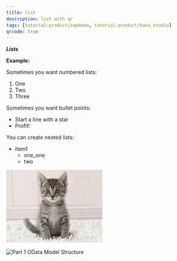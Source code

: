 ```yaml
---
title: list
description: list with qr
tags: [tutorial:product/sapHana, tutorial:product/hana_studio]
qrcode: true
---
```

***Lists***

  **Example:** 
  
Sometimes you want numbered lists:

1. One
2. Two 
3. Three

Sometimes you want bullet points:

* Start a line with a star
* Profit!

You can create nested lists: 

* item1
    * one_one
    * two
    
![Part 1 OData Model Structure](images.jpg)




![Part 1 OData Model Structure](https://encrypted-tbn0.gstatic.com/images?q=tbn:ANd9GcQiWGXo4U6CCvNItlDYFgEQz4d3T-YjLj13nqUZ-crpAr3qMPx-)
